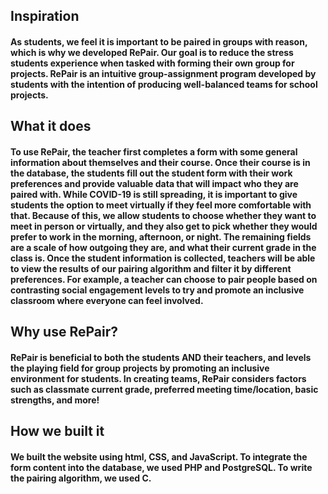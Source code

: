 ## Inspiration
####  As students, we feel it is important to be paired in groups with reason, which is why we developed RePair. Our goal is to reduce the stress students experience when tasked with forming their own group for projects. RePair is an intuitive group-assignment program developed by students with the intention of producing well-balanced teams for school projects.

## What it does 
#### To use RePair, the teacher first completes a form with some general information about themselves and their course. Once their course is in the database, the students fill out the student form with their work preferences and provide valuable data that will impact who they are paired with. While COVID-19 is still spreading, it is important to give students the option to meet virtually if they feel more comfortable with that. Because of this, we allow students to choose whether they want to meet in person or virtually, and they also get to pick whether they would prefer to work in the morning, afternoon, or night. The remaining fields are a scale of how outgoing they are, and what their current grade in the class is. Once the student information is collected, teachers will be able to view the results of our pairing algorithm and filter it by different preferences. For example, a teacher can choose to pair people based on contrasting social engagement levels to try and promote an inclusive classroom where everyone can feel involved.  

## Why use RePair? 
#### RePair is beneficial to both the students AND their teachers, and levels the playing field for group projects by promoting an inclusive environment for students. In creating teams, RePair considers factors such as classmate current grade, preferred meeting time/location, basic strengths, and more!

## How we built it
#### We built the website using html, CSS, and JavaScript. To integrate the form content into the database, we used PHP and PostgreSQL. To write the pairing algorithm, we used C. 
